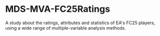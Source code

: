 # MDS-MVA-FC25Ratings
A study about the ratings, attributes and statistics of EA's FC25 players, using a wide range of multiple-variable analysis methods.
